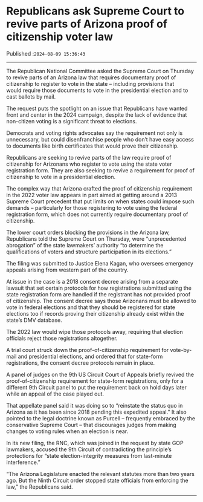 # Republicans ask Supreme Court to revive parts of Arizona proof of citizenship voter law

Published :`2024-08-09 15:36:43`

---

The Republican National Committee asked the Supreme Court on Thursday to revive parts of an Arizona law that requires documentary proof of citizenship to register to vote in the state – including provisions that would require those documents to vote in the presidential election and to cast ballots by mail.

The request puts the spotlight on an issue that Republicans have wanted front and center in the 2024 campaign, despite the lack of evidence that non-citizen voting is a significant threat to elections.

Democrats and voting rights advocates say the requirement not only is unnecessary, but could disenfranchise people who don’t have easy access to documents like birth certificates that would prove their citizenship.

Republicans are seeking to revive parts of the law require proof of citizenship for Arizonans who register to vote using the state voter registration form. They are also seeking to revive a requirement for proof of citizenship to vote in a presidential election.

The complex way that Arizona crafted the proof of citizenship requirement in the 2022 voter law appears in part aimed at getting around a 2013 Supreme Court precedent that put limits on when states could impose such demands – particularly for those registering to vote using the federal registration form, which does not currently require documentary proof of citizenship.

The lower court orders blocking the provisions in the Arizona law, Republicans told the Supreme Court on Thursday, were “unprecedented abrogation” of the state lawmakers’ authority “to determine the qualifications of voters and structure participation in its elections.”

The filing was submitted to Justice Elena Kagan, who oversees emergency appeals arising from western part of the country.

At issue in the case is a 2018 consent decree arising from a separate lawsuit that set certain protocols for how registrations submitted using the state registration form are handled if the registrant has not provided proof of citizenship. The consent decree says those Arizonans must be allowed to vote in federal elections and that they should be registered for state elections too if records proving their citizenship already exist within the state’s DMV database.

The 2022 law would wipe those protocols away, requiring that election officials reject those registrations altogether.

A trial court struck down the proof-of-citizenship requirement for vote-by-mail and presidential elections, and ordered that for state-form registrations, the consent decree protocols remain in place.

A panel of judges on the 9th US Circuit Court of Appeals briefly revived the proof-of-citizenship requirement for state-form registrations, only for a different 9th Circuit panel to put the requirement back on hold days later while an appeal of the case played out.

That appellate panel said it was doing so to “reinstate the status quo in Arizona as it has been since 2018 pending this expedited appeal.”  It also pointed to the legal doctrine known as Purcell – frequently embraced by the conservative Supreme Court – that discourages judges from making changes to voting rules when an election is near.

In its new filing, the RNC, which was joined in the request by state GOP lawmakers, accused the 9th Circuit of contradicting the principle’s protections for “state election-integrity measures from last-minute interference.”

“The Arizona Legislature enacted the relevant statutes more than two years ago. But the Ninth Circuit order stopped state officials from enforcing the law,” the Republicans said.

---

